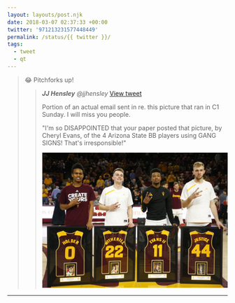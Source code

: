 ```yaml
---
layout: layouts/post.njk
date: 2018-03-07 02:37:33 +00:00
twitter: '971213231577448449'
permalink: /status/{{ twitter }}/
tags: 
  - tweet
  - qt
---
```


> 😂 Pitchforks up! 
> 
> > <cite>**JJ Hensley** @jjhensley</cite> [View tweet](https://twitter.com/jjhensley/status/970711565698678784)
> > 
> > Portion of an actual email sent in re. this picture that ran in C1 Sunday. I will miss you people. 
> > 
> > "I'm so DISAPPOINTED that your paper posted that picture, by Cheryl Evans, of the 4 Arizona State BB players using GANG SIGNS!  That's irresponsible!"
> > 
> > ![](/img/_qt/DXio7WCX4AA-kL4.jpg)

---
